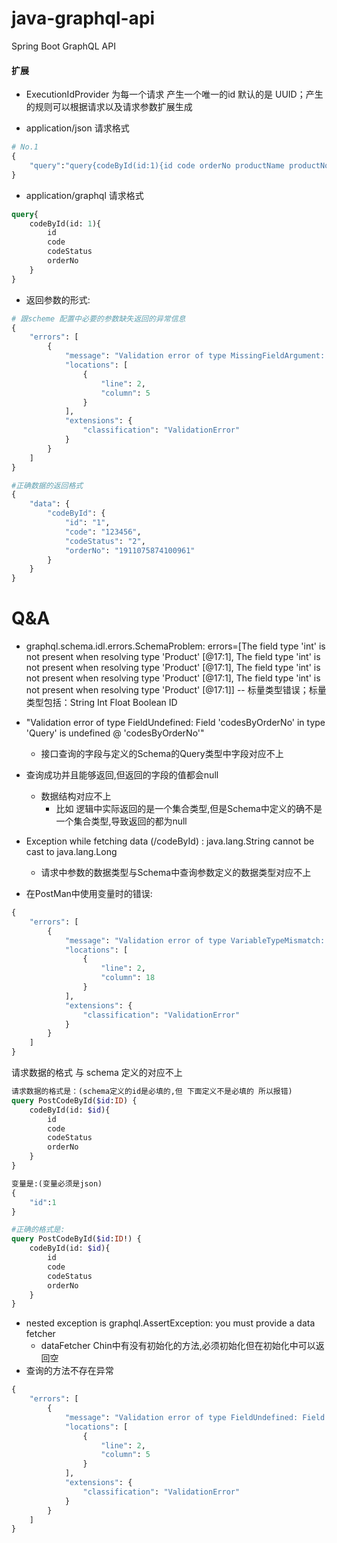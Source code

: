 # java-graphql-api
Spring Boot GraphQL API

#### 扩展
- ExecutionIdProvider 为每一个请求 产生一个唯一的id 默认的是 UUID；产生的规则可以根据请求以及请求参数扩展生成

- application/json 请求格式
```graphql endpoint doc
# No.1
{
	"query":"query{codeById(id:1){id code orderNo productName productNo}}"
}
```

- application/graphql 请求格式
```graphql endpoint doc
query{
    codeById(id: 1){
        id
        code
        codeStatus
        orderNo
    }
}
```

- 返回参数的形式:
```graphql endpoint doc
# 跟scheme 配置中必要的参数缺失返回的异常信息
{
    "errors": [
        {
            "message": "Validation error of type MissingFieldArgument: Missing field argument id @ 'codeById'",
            "locations": [
                {
                    "line": 2,
                    "column": 5
                }
            ],
            "extensions": {
                "classification": "ValidationError"
            }
        }
    ]
}

#正确数据的返回格式
{
    "data": {
        "codeById": {
            "id": "1",
            "code": "123456",
            "codeStatus": "2",
            "orderNo": "1911075874100961"
        }
    }
}
```
# Q&A
- graphql.schema.idl.errors.SchemaProblem: errors=[The field type 'int' is not present when resolving type 'Product' [@17:1], The field type 'int' is not present when resolving type 'Product' [@17:1], The field type 'int' is not present when resolving type 'Product' [@17:1], The field type 'int' is not present when resolving type 'Product' [@17:1]]
  -- 标量类型错误；标量类型包括：String Int Float Boolean ID

- "Validation error of type FieldUndefined: Field 'codesByOrderNo' in type 'Query' is undefined @ 'codesByOrderNo'"
  - 接口查询的字段与定义的Schema的Query类型中字段对应不上
- 查询成功并且能够返回,但返回的字段的值都会null
  - 数据结构对应不上
    - 比如 逻辑中实际返回的是一个集合类型,但是Schema中定义的确不是一个集合类型,导致返回的都为null
- Exception while fetching data (/codeById) : java.lang.String cannot be cast to java.lang.Long
  - 请求中参数的数据类型与Schema中查询参数定义的数据类型对应不上
- 在PostMan中使用变量时的错误:
```graphql endpoint doc
{
    "errors": [
        {
            "message": "Validation error of type VariableTypeMismatch: Variable type 'ID' doesn't match expected type 'ID!' @ 'codeById'",
            "locations": [
                {
                    "line": 2,
                    "column": 18
                }
            ],
            "extensions": {
                "classification": "ValidationError"
            }
        }
    ]
}
```
请求数据的格式 与 schema 定义的对应不上
```graphql endpoint doc
请求数据的格式是：(schema定义的id是必填的,但 下面定义不是必填的 所以报错)
query PostCodeById($id:ID) {
    codeById(id: $id){
        id
        code
        codeStatus
        orderNo
    }
}

变量是:(变量必须是json)
{
	"id":1
}

#正确的格式是:
query PostCodeById($id:ID!) {
    codeById(id: $id){
        id
        code
        codeStatus
        orderNo
    }
}
``` 

- nested exception is graphql.AssertException: you must provide a data fetcher
  - dataFetcher Chin中有没有初始化的方法,必须初始化但在初始化中可以返回空
- 查询的方法不存在异常
```graphql endpoint doc
{
    "errors": [
        {
            "message": "Validation error of type FieldUndefined: Field 'codesByOrderNo' in type 'Query' is undefined @ 'codesByOrderNo'",
            "locations": [
                {
                    "line": 2,
                    "column": 5
                }
            ],
            "extensions": {
                "classification": "ValidationError"
            }
        }
    ]
}
```